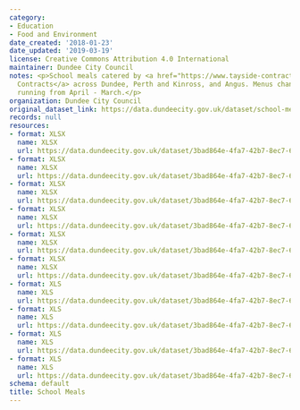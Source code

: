 ```yaml
---
category:
- Education
- Food and Environment
date_created: '2018-01-23'
date_updated: '2019-03-19'
license: Creative Commons Attribution 4.0 International
maintainer: Dundee City Council
notes: <p>School meals catered by <a href="https://www.tayside-contracts.co.uk/school-catering">Tayside
  Contracts</a> across Dundee, Perth and Kinross, and Angus. Menus change annually,
  running from April - March.</p>
organization: Dundee City Council
original_dataset_link: https://data.dundeecity.gov.uk/dataset/school-meals
records: null
resources:
- format: XLSX
  name: XLSX
  url: https://data.dundeecity.gov.uk/dataset/3bad864e-4fa7-42b7-8ec7-65bf2260ebab/resource/4df54069-79b2-4fde-aa48-fcd53d74cc45/download/19-20-nursery-menu-final.xlsx
- format: XLSX
  name: XLSX
  url: https://data.dundeecity.gov.uk/dataset/3bad864e-4fa7-42b7-8ec7-65bf2260ebab/resource/d74ebcfb-1b99-4ca5-bd72-bc521b4e7704/download/19-20-primary-menu-final.xlsx
- format: XLSX
  name: XLSX
  url: https://data.dundeecity.gov.uk/dataset/3bad864e-4fa7-42b7-8ec7-65bf2260ebab/resource/7dc69235-8b18-4577-a9e4-078736a863c5/download/19-20-secondary-menu-final.xlsx
- format: XLSX
  name: XLSX
  url: https://data.dundeecity.gov.uk/dataset/3bad864e-4fa7-42b7-8ec7-65bf2260ebab/resource/516675cd-0388-490e-a8a0-4d0ec1359570/download/18-19-nursery-menu-final.xlsx
- format: XLSX
  name: XLSX
  url: https://data.dundeecity.gov.uk/dataset/3bad864e-4fa7-42b7-8ec7-65bf2260ebab/resource/0d434c00-f11d-41dd-947b-af459194ffc7/download/18-19-primary-menu-final.xlsx
- format: XLSX
  name: XLSX
  url: https://data.dundeecity.gov.uk/dataset/3bad864e-4fa7-42b7-8ec7-65bf2260ebab/resource/49e17abe-b953-4c75-8acb-a26f750bc5f3/download/18-19-secondary-menu-final.xlsx
- format: XLS
  name: XLS
  url: https://data.dundeecity.gov.uk/dataset/3bad864e-4fa7-42b7-8ec7-65bf2260ebab/resource/ec14e933-f869-4d81-ac45-f2e477a1ae70/download/angus-nursery-school-menu.xls
- format: XLS
  name: XLS
  url: https://data.dundeecity.gov.uk/dataset/3bad864e-4fa7-42b7-8ec7-65bf2260ebab/resource/bc84f796-f04a-48e1-a16c-e2f671f3ceee/download/dundee-and-perth-nursery-school-menu.xls
- format: XLS
  name: XLS
  url: https://data.dundeecity.gov.uk/dataset/3bad864e-4fa7-42b7-8ec7-65bf2260ebab/resource/15e2818a-84b4-4bc5-90ed-599c78505721/download/primary-school-menu.xls
- format: XLS
  name: XLS
  url: https://data.dundeecity.gov.uk/dataset/3bad864e-4fa7-42b7-8ec7-65bf2260ebab/resource/55844f67-fdfb-433f-ac91-06d74723074a/download/secondary-school-menu.xls
schema: default
title: School Meals
---
```

